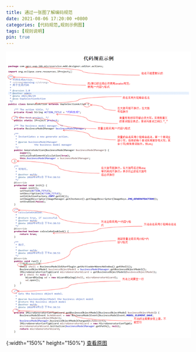 ```yaml
---
title: 通过一张图了解编码规范
date: 2021-08-06 17:20:00 +0800 
categories: [代码规范,规则示例图]
tags: [规则说明]
pin: true
---
```


![代码规范示例图片](/assets/img/rules/codeSample.gif "规范示例图"){:width="150%" height="150%"}
[查看原图](/assets/img/rules/codeSample.gif)

